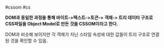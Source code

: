 #cssom #cs 

**DOM과 동일한 과정을 통해 바이트->텍스트->토큰-> 객체-> 트리 데이터 구조로 CSS파일을 Object Model로 만든 것을 CSSOM이라고 한다.**

DOM과 비슷해 보이지만 각 객체가 지닌 스타일 속성에 대한 값들이 트리 구조로 연결된 것을 확인할 수 있음.